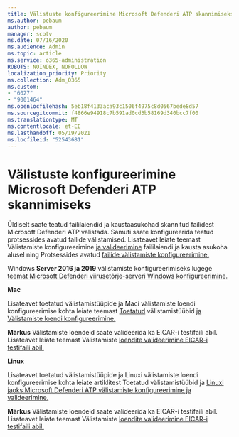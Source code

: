```yaml
---
title: Välistuste konfigureerimine Microsoft Defenderi ATP skannimiseks
ms.author: pebaum
author: pebaum
manager: scotv
ms.date: 07/16/2020
ms.audience: Admin
ms.topic: article
ms.service: o365-administration
ROBOTS: NOINDEX, NOFOLLOW
localization_priority: Priority
ms.collection: Adm_O365
ms.custom:
- "6027"
- "9001464"
ms.openlocfilehash: 5eb18f4133aca93c1506f4975c8d0567bede8d57
ms.sourcegitcommit: f4866e94918c7b591ad0cd3b58169d340bcc7f00
ms.translationtype: MT
ms.contentlocale: et-EE
ms.lasthandoff: 05/19/2021
ms.locfileid: "52543681"
---
```

# <a name="configuring-exclusions-for-microsoft-defender-atp-scan"></a>Välistuste konfigureerimine Microsoft Defenderi ATP skannimiseks

Üldiselt saate teatud faililaiendid ja kaustaasukohad skannitud failidest Microsoft Defenderi ATP välistada. Samuti saate konfigureerida teatud protsessides avatud failide välistamised. Lisateavet leiate teemast Välistamiste konfigureerimine [ja valideerimine](/windows/security/threat-protection/microsoft-defender-antivirus/configure-extension-file-exclusions-microsoft-defender-antivirus) faililaiendi ja kausta asukoha alusel ning Protsessides avatud [failide välistamiste konfigureerimine.](/windows/security/threat-protection/microsoft-defender-antivirus/configure-process-opened-file-exclusions-microsoft-defender-antivirus)

Windows **Server 2016 ja 2019** välistamiste konfigureerimiseks lugege [teemat Microsoft Defenderi viirusetõrje-serveri Windows konfigureerimine.](/windows/security/threat-protection/microsoft-defender-antivirus/configure-server-exclusions-microsoft-defender-antivirus)

**Mac**

Lisateavet toetatud välistamistüüpide ja Maci välistamiste loendi konfigureerimise kohta leiate teemast [Toetatud](/windows/security/threat-protection/microsoft-defender-atp/mac-exclusions#supported-exclusion-types) välistamistüübid [ja Välistamiste loendi konfigureerimine.](/windows/security/threat-protection/microsoft-defender-atp/mac-exclusions#how-to-configure-the-list-of-exclusions)

**Märkus** Välistamiste loendeid saate valideerida ka EICAR-i testifaili abil. Lisateavet leiate teemast Välistamiste [loendite valideerimine EICAR-i testifaili abil.](/windows/security/threat-protection/microsoft-defender-atp/mac-exclusions#validate-exclusions-lists-with-the-eicar-test-file) 

**Linux**

Lisateavet toetatud välistamistüüpide ja Linuxi välistamiste loendi [](/windows/security/threat-protection/microsoft-defender-atp/linux-exclusions#supported-exclusion-types) konfigureerimise kohta leiate artiklitest Toetatud välistamistüübid ja [Linuxi jaoks Microsoft Defenderi ATP välistamiste konfigureerimine ja valideerimine.](/windows/security/threat-protection/microsoft-defender-atp/linux-exclusions)

**Märkus** Välistamiste loendeid saate valideerida ka EICAR-i testifaili abil. Lisateavet leiate teemast Välistamiste [loendite valideerimine EICAR-i testifaili abil.](/windows/security/threat-protection/microsoft-defender-atp/linux-exclusions#validate-exclusions-lists-with-the-eicar-test-file) 
